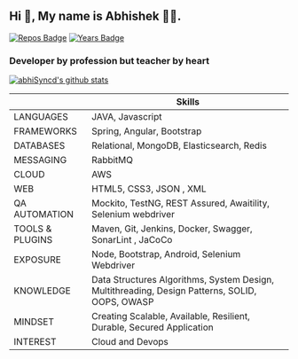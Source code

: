 ## Hi 👋, My name is Abhishek 🧑‍💻.

[![Repos Badge](https://badges.pufler.dev/repos/abhiSyncd)](https://badges.pufler.dev)  [![Years Badge](https://badges.pufler.dev/years/abhiSyncd)](https://badges.pufler.dev)

### Developer by profession but teacher by heart
[![abhiSyncd's github stats](https://github-readme-stats.vercel.app/api?username=abhiSyncd&count_private=true&show_icons=true&theme=nightowl)](https://github.com/abhiSyncd/)




|                                |  Skills                 
| ---                            | ---                         
| LANGUAGES                      |  JAVA, Javascript 
| FRAMEWORKS                     |  Spring, Angular, Bootstrap
| DATABASES                      |  Relational, MongoDB, Elasticsearch, Redis
| MESSAGING                      |  RabbitMQ
| CLOUD                          |  AWS
| WEB                            |  HTML5, CSS3, JSON , XML
| QA AUTOMATION                  |  Mockito, TestNG, REST Assured, Awaitility, Selenium webdriver
| TOOLS & PLUGINS                |  Maven, Git, Jenkins, Docker, Swagger, SonarLint , JaCoCo 
| EXPOSURE                       |  Node, Bootstrap, Android, Selenium Webdriver
| KNOWLEDGE                      |  Data Structures Algorithms, System Design, Multithreading, Design Patterns, SOLID, OOPS, OWASP     
| MINDSET                        |  Creating Scalable, Available, Resilient, Durable, Secured Application
| INTEREST                       |  Cloud and Devops        
    
<!--
<div align="center">

<a href="https://github.com/abhiSyncd"> <img align="left"  width=49%
src="https://github-readme-stats.vercel.app/api/top-langs/?username=abhiSyncd&layout=compact" />

<a href="https://github.com/abhiSyncd"> <img    width=62%
src="https://github-readme-stats.vercel.app/api?username=abhiSyncd&show_icons=true&count_private=true" />

</div>

<div>
<a href="https://github.com/abhiSyncd"> <img align="center" width=60%
src="https://metrics.lecoq.io/abhiSyncd" />
</a>
</div>
</br>

<div>
<a href="https://github.com/abhiSyncd"> <img align="center" width=60%
src="https://github-readme-streak-stats.herokuapp.com/?user=abhiSyncd" />
</div>
-->

<!--
<div align="center">
<img width=100% height=50px
src=
/>

<!-- <p align="right"> <img src=https://komarev.com/ghpvc/?username=abhiSyncd alt=abhiSyncd /> </p> -->

